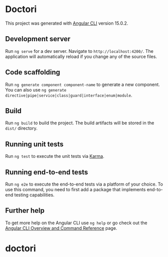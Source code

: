# Doctori

This project was generated with [Angular CLI](https://github.com/angular/angular-cli) version 15.0.2.

## Development server

Run `ng serve` for a dev server. Navigate to `http://localhost:4200/`. The application will automatically reload if you change any of the source files.

## Code scaffolding

Run `ng generate component component-name` to generate a new component. You can also use `ng generate directive|pipe|service|class|guard|interface|enum|module`.

## Build

Run `ng build` to build the project. The build artifacts will be stored in the `dist/` directory.

## Running unit tests

Run `ng test` to execute the unit tests via [Karma](https://karma-runner.github.io).

## Running end-to-end tests

Run `ng e2e` to execute the end-to-end tests via a platform of your choice. To use this command, you need to first add a package that implements end-to-end testing capabilities.

## Further help

To get more help on the Angular CLI use `ng help` or go check out the [Angular CLI Overview and Command Reference](https://angular.io/cli) page.
# doctori

<!-- 
  NO HE ACABADO LA PRUEBA
  Primero de todo, me gustaría entrar un poco en detalle de por qué no he terminado la prueba.
  La prueba queda a medias por dos motivos principales: he empleado todo el tiempo que tenía
  reservado para la misma, y me he atascado al hacer la llamada HTTP a vuestro servidor, ya que me rechaza el cross origin request.

  Por otro lado, considero que en la prueba que os envío demuestro gran parte de la filosofía que tengo al programar. Este proyecto incluye:
  - Proyecto angular última version.
  - Usando tailwind css.
  - La pagina principal conteniendo el formulario.
  - Validaciones.
  - Modularizado, con buena separación de comportamientos/componentes, el servicio también aparte.
  - Responsive usando flex y grid.
  - El texto de los terminos y condiciones es enriquecido y contiene enlaces web.
  - Las llamadas a APIs publicas funcionan bien, aún así no conseguí acceder a la vuestra.
  - He añadido una segunda pagina que es donde iría la tabla, para tener un ejemplo de rutas
    cargadas con lazy loading.
  - Control de versiones en github, con commits cortos y explicados.

 -->
<!-- 
  TODO:
    - Componentizar almenos el formulario o un par de componentes.
    - Form Responsiveness.
    - Limpiar todo y hacer una instalación limpia.
    - Asegurar que pasa todos los tests.
    - Hacer que el boton redirija a la segunda page.
 -->
<!-- 
  Soy consciente de que el diseño no es 100% fiel al diseño provisto, esto es a proposito y en el ambiente laboral no pasaría sin antes consultarlo con quien fuera responsable.
  De la misma forma, he hecho que los campos sean requeridos para poder mostraros cómo trato un formulario invalido.
 -->

<!-- 
  Qué me ha faltado por hacer, por tiempo, por quedar fuera de scope, etc.
    - Mapear interfaces con el contrato/respuesta de los endpoints.
    - Configurar sistema de mock para poder probar el codigo en local. (Mock service worker mswjs).
    - Tanto el telefono como el email deberían traer validaciones correctas.
      He usado las propias de ReactiveForms pero lo suyo sería haberlas creado nuevas.
    - Añadir soporte para traducir todos los textos. En otros proyectos he usado Lokalise.
    - Hacer dinámico el label de cada input para que se mostrase cuando hay algo escrito (cuando no hay
      placeholder).
    - Habría que haber reservado el espacio para el mensaje de error de manera que no se movieran los formularios al mostrarse.
    - La authenticacion usando headers, debería hacerse una vez al principio y no en la propia llamada.
      Incluso se podría/debería crear un interceptor de llamadas http para manejar todas estas configuraciones.

 -->
